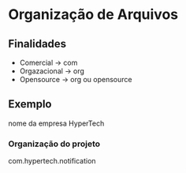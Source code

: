 # Organização de Arquivos

## Finalidades

- Comercial -> com
- Orgazacional -> org
- Opensource -> org ou opensource

## Exemplo

nome da empresa HyperTech

### Organização do projeto

com.hypertech.notification
